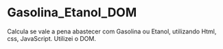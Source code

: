 # Gasolina_Etanol_DOM
Calcula se vale a pena abastecer com Gasolina ou Etanol, utilizando Html, css, JavaScript. Utilizei o DOM.
